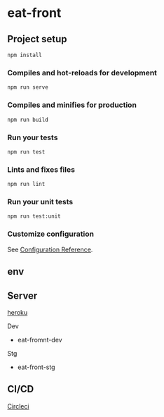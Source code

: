 # eat-front

## Project setup

```
npm install
```

### Compiles and hot-reloads for development

```
npm run serve
```

### Compiles and minifies for production

```
npm run build
```

### Run your tests

```
npm run test
```

### Lints and fixes files

```
npm run lint
```

### Run your unit tests

```
npm run test:unit
```

### Customize configuration

See [Configuration Reference](https://cli.vuejs.org/config/).

## env

## Server

[heroku](https://dashboard.heroku.com/apps)

Dev

- eat-fromnt-dev

Stg

- eat-front-stg

## CI/CD

[Circleci]()
